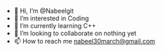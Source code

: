 - 👋 Hi, I’m @Nabeelgit
- 👀 I’m interested in Coding
- 🌱 I’m currently learning C++ 
- 💞️ I’m looking to collaborate on nothing yet
- 📫 How to reach me nabeel30march@gmail.com

<!---
Nabeelgit/Nabeelgit is a ✨ special ✨ repository because its `README.md` (this file) appears on your GitHub profile.
You can click the Preview link to take a look at your changes.
--->
